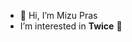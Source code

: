 - 👋 Hi, I’m Mizu Pras
- I’m interested in **Twice** 🍭

<!---
mizu-pras/mizu-pras is a ✨ special ✨ repository because its `README.md` (this file) appears on your GitHub profile.
You can click the Preview link to take a look at your changes.
--->
